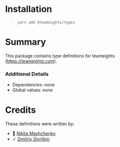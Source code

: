 # Installation

> `yarn add @teameights/types`

# Summary

This package contains type definitions for teameights (https://teameights.com).

### Additional Details

- Dependencies: none
- Global values: none

# Credits

These definitions were written by:

- 🥏 [Nikita Mashchenko](https://github.com/nmashchenko)
- ☄️ [Dmitriy Sivritkin](https://github.com/velenyx)
